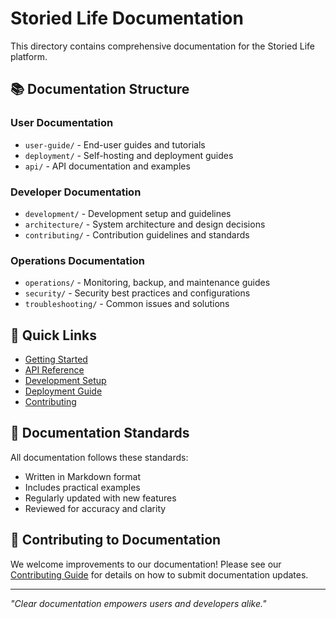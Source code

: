 # Storied Life Documentation

This directory contains comprehensive documentation for the Storied Life platform.

## 📚 Documentation Structure

### User Documentation
- `user-guide/` - End-user guides and tutorials
- `deployment/` - Self-hosting and deployment guides
- `api/` - API documentation and examples

### Developer Documentation
- `development/` - Development setup and guidelines
- `architecture/` - System architecture and design decisions
- `contributing/` - Contribution guidelines and standards

### Operations Documentation
- `operations/` - Monitoring, backup, and maintenance guides
- `security/` - Security best practices and configurations
- `troubleshooting/` - Common issues and solutions

## 🚀 Quick Links

- [Getting Started](user-guide/getting-started.md)
- [API Reference](api/reference.md)
- [Development Setup](development/setup.md)
- [Deployment Guide](deployment/docker.md)
- [Contributing](../CONTRIBUTING.md)

## 📖 Documentation Standards

All documentation follows these standards:
- Written in Markdown format
- Includes practical examples
- Regularly updated with new features
- Reviewed for accuracy and clarity

## 🤝 Contributing to Documentation

We welcome improvements to our documentation! Please see our [Contributing Guide](../CONTRIBUTING.md) for details on how to submit documentation updates.

---

*"Clear documentation empowers users and developers alike."* 